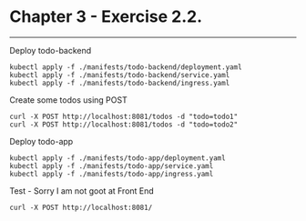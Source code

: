 # Chapter 3 - Exercise 2.2. 
---

Deploy todo-backend
```
kubectl apply -f ./manifests/todo-backend/deployment.yaml
kubectl apply -f ./manifests/todo-backend/service.yaml
kubectl apply -f ./manifests/todo-backend/ingress.yaml
```

Create some todos using POST
```
curl -X POST http://localhost:8081/todos -d "todo=todo1"
curl -X POST http://localhost:8081/todos -d "todo=todo2"
```

Deploy todo-app
```
kubectl apply -f ./manifests/todo-app/deployment.yaml
kubectl apply -f ./manifests/todo-app/service.yaml
kubectl apply -f ./manifests/todo-app/ingress.yaml
```

Test - Sorry I am not goot at Front End
```
curl -X POST http://localhost:8081/
```



